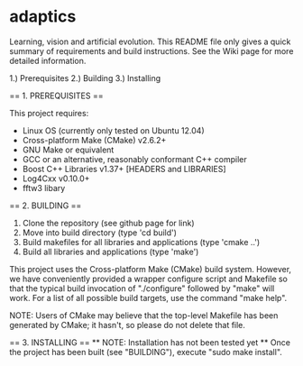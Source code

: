 adaptics
========

 Learning, vision and artificial evolution. This README file only gives a quick summary of requirements and build instructions. See the Wiki page for more detailed information.

 1.) Prerequisites
 2.) Building
 3.) Installing
 
== 1. PREREQUISITES ==

 This project requires:
  * Linux OS (currently only tested on Ubuntu 12.04)
  * Cross-platform Make (CMake) v2.6.2+
  * GNU Make or equivalent
  * GCC or an alternative, reasonably conformant C++ compiler
  * Boost C++ Libraries v1.37+ [HEADERS and LIBRARIES]
  * Log4Cxx v0.10.0+
  * fftw3 libary

== 2. BUILDING ==
 
 1. Clone the repository (see github page for link)
 2. Move into build directory (type 'cd build')
 3. Build makefiles for all libraries and applications (type 'cmake ..')
 4. Build all libraries and applications (type 'make')

 This project uses the Cross-platform Make (CMake) build system. However, we
 have conveniently provided a wrapper configure script and Makefile so that
 the typical build invocation of "./configure" followed by "make" will work.
 For a list of all possible build targets, use the command "make help".

 NOTE: Users of CMake may believe that the top-level Makefile has been
 generated by CMake; it hasn't, so please do not delete that file.

== 3. INSTALLING ==
 ** NOTE: Installation has not been tested yet **
 Once the project has been built (see "BUILDING"), execute "sudo make install".
